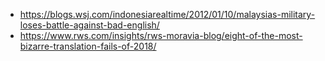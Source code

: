 
- https://blogs.wsj.com/indonesiarealtime/2012/01/10/malaysias-military-loses-battle-against-bad-english/
- https://www.rws.com/insights/rws-moravia-blog/eight-of-the-most-bizarre-translation-fails-of-2018/
